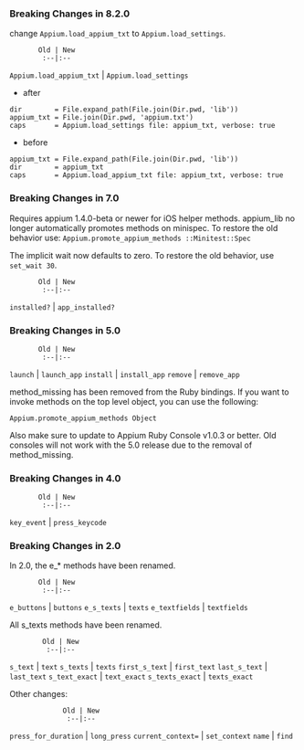 ### Breaking Changes in 8.2.0
change `Appium.load_appium_txt` to `Appium.load_settings`.

           Old | New
            :--|:--
`Appium.load_appium_txt` | `Appium.load_settings`

- after

```
dir        = File.expand_path(File.join(Dir.pwd, 'lib'))
appium_txt = File.join(Dir.pwd, 'appium.txt')
caps       = Appium.load_settings file: appium_txt, verbose: true
```

- before

```
appium_txt = File.expand_path(File.join(Dir.pwd, 'lib'))
dir        = appium_txt
caps       = Appium.load_appium_txt file: appium_txt, verbose: true
```

### Breaking Changes in 7.0

Requires appium 1.4.0-beta or newer for iOS helper methods. appium_lib no longer automatically promotes methods on minispec. To restore the old behavior use: `Appium.promote_appium_methods ::Minitest::Spec`

The implicit wait now defaults to zero. To restore the old behavior, use `set_wait 30`.

           Old | New
            :--|:--
`installed?`   | `app_installed?`

### Breaking Changes in 5.0

           Old | New
            :--|:--
`launch`       | `launch_app`
`install`      | `install_app`
`remove`       | `remove_app`

method_missing has been removed from the Ruby bindings. If you want to invoke methods on the top level object,
you can use the following:

`Appium.promote_appium_methods Object`

Also make sure to update to Appium Ruby Console v1.0.3 or better. Old consoles will not work with the 5.0 release due to the removal of method_missing.

### Breaking Changes in 4.0

           Old | New
            :--|:--
`key_event`    | `press_keycode`

### Breaking Changes in 2.0

In 2.0, the e_* methods have been renamed.

           Old | New
            :--|:--
`e_buttons`    | `buttons`
`e_s_texts`    | `texts`
`e_textfields` | `textfields`

All s_texts methods have been renamed.

            Old | New
             :--|:--
`s_text`        | `text`
`s_texts`       | `texts`
`first_s_text`  | `first_text`
`last_s_text`   | `last_text`
`s_text_exact`  | `text_exact`
`s_texts_exact` | `texts_exact`

Other changes:

                 Old | New
                  :--|:--
`press_for_duration` | `long_press`
`current_context=`   | `set_context`
`name`               | `find`
